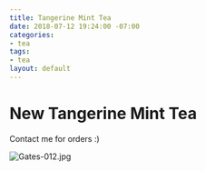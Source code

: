 ```yaml
---
title: Tangerine Mint Tea
date: 2018-07-12 19:24:00 -07:00
categories:
- tea
tags:
- tea
layout: default
---
```


# New Tangerine Mint Tea

Contact me for orders :)

![Gates-012.jpg](/uploads/Gates-012.jpg)